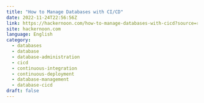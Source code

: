 ```yaml
---
title: "How to Manage Databases with CI/CD"
date: 2022-11-24T22:56:56Z
link: https://hackernoon.com/how-to-manage-databases-with-cicd?source=rss&utm_medium=RSS&utm_source=news.12bit.vn
site: hackernoon.com
language: English
category:
  - databases
  - database
  - database-administration
  - cicd
  - continuous-integration
  - continuous-deployment
  - database-management
  - database-cicd
draft: false
---
```

